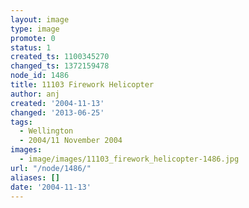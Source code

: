 ```yaml
---
layout: image
type: image
promote: 0
status: 1
created_ts: 1100345270
changed_ts: 1372159478
node_id: 1486
title: 11103 Firework Helicopter
author: anj
created: '2004-11-13'
changed: '2013-06-25'
tags:
  - Wellington
  - 2004/11 November 2004
images:
  - image/images/11103_firework_helicopter-1486.jpg
url: "/node/1486/"
aliases: []
date: '2004-11-13'
---
```


